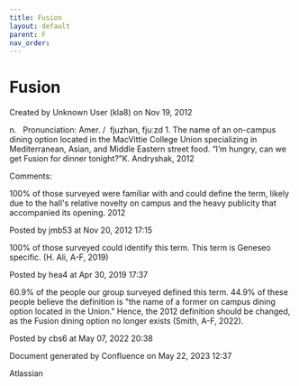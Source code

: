 ```yaml
---
title: Fusion
layout: default
parent: F
nav_order:
---
```


# Fusion

Created by  Unknown User (kla8) on Nov 19, 2012

n.   Pronunciation: Amer. /  fjuzhən, fjuːzd 1. The name of an on-campus dining option located in the MacVittie College Union specializing in Mediterranean, Asian, and Middle Eastern street food. “I’m hungry, can we get Fusion for dinner tonight?”K. Andryshak, 2012

Comments:

100% of those surveyed were familiar with and could define the term, likely due to the hall's relative novelty on campus and the heavy publicity that accompanied its opening. 2012

Posted by jmb53 at Nov 20, 2012 17:15

100% of those surveyed could identify this term. This term is Geneseo specific. (H. Ali, A-F, 2019)

Posted by hea4 at Apr 30, 2019 17:37

60.9% of the people our group surveyed defined this term. 44.9% of these people believe the definition is &quot;the name of a former on campus dining option located in the Union.&quot; Hence, the 2012 definition should be changed, as the Fusion dining option no longer exists (Smith, A-F, 2022).

Posted by cbs6 at May 07, 2022 20:38

Document generated by Confluence on May 22, 2023 12:37

Atlassian
